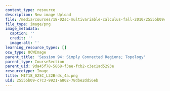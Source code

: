 ```yaml
---
content_type: resource
description: New image Upload
file: /media/courses/18-02sc-multivariable-calculus-fall-2010/25555b09c7c39921a80278dbe2dd56eb_MIT18_02SC_L32Brds_4a.png
file_type: image/png
image_metadata:
  caption: ''
  credit: ''
  image-alt: ''
learning_resource_types: []
ocw_type: OCWImage
parent_title: 'Session 94: Simply Connected Regions; Topology'
parent_type: CourseSection
parent_uid: 9da45f78-5868-f3ae-fcb2-c3ec1ad5293e
resourcetype: Image
title: MIT18_02SC_L32Brds_4a.png
uid: 25555b09-c7c3-9921-a802-78dbe2dd56eb
---
```

